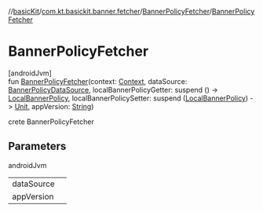 //[basicKit](../../../index.md)/[com.kt.basickit.banner.fetcher](../index.md)/[BannerPolicyFetcher](index.md)/[BannerPolicyFetcher](-banner-policy-fetcher.md)

# BannerPolicyFetcher

[androidJvm]\
fun [BannerPolicyFetcher](-banner-policy-fetcher.md)(context: [Context](https://developer.android.com/reference/kotlin/android/content/Context.html), dataSource: [BannerPolicyDataSource](../../com.kt.basickit.banner.data.source/-banner-policy-data-source/index.md), localBannerPolicyGetter: suspend () -&gt; [LocalBannerPolicy](../../com.kt.basickit.banner/index.md#-2125375971%2FClasslikes%2F2043513891), localBannerPolicySetter: suspend ([LocalBannerPolicy](../../com.kt.basickit.banner/index.md#-2125375971%2FClasslikes%2F2043513891)) -&gt; [Unit](https://kotlinlang.org/api/latest/jvm/stdlib/kotlin/-unit/index.html), appVersion: [String](https://kotlinlang.org/api/latest/jvm/stdlib/kotlin/-string/index.html))

crete BannerPolicyFetcher

## Parameters

androidJvm

| | |
|---|---|
| dataSource |  |
| appVersion |  |
